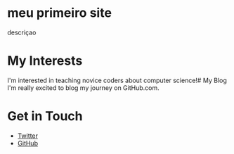 # meu primeiro site
descriçao
# My Interests
I'm interested in teaching novice coders about computer science!# My Blog
I'm really excited to blog my journey on GitHub.com.
# Get in Touch
<ul>
<li><a href="https://twitter.com/{{ site.twitter_username }}">Twitter</a>
</li>
<li><a href="https://github.com/{{ site.github_username }}">GitHub</a></li>
</ul>
